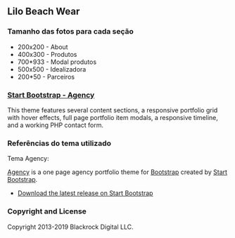 ## Lilo Beach Wear

### Tamanho das fotos para cada seção
- 200x200 - About
- 400x300 - Produtos
- 700*933 - Modal produtos
- 500x500 - Idealizadora
- 200*50 - Parceiros

### [Start Bootstrap - Agency](https://startbootstrap.com/template-overviews/agency/)

 This theme features several content sections, a responsive portfolio grid with hover effects, full page portfolio item modals, a responsive timeline, and a working PHP contact form.

### Referências do tema utilizado

Tema Agency:

[Agency](https://startbootstrap.com/template-overviews/agency/) is a one page agency portfolio theme for [Bootstrap](http://getbootstrap.com/) created by [Start Bootstrap](http://startbootstrap.com/).

* [Download the latest release on Start Bootstrap](https://startbootstrap.com/template-overviews/agency/)

### Copyright and License

Copyright 2013-2019 Blackrock Digital LLC.
